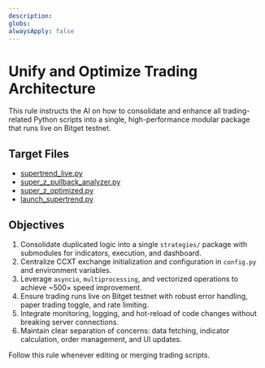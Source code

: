 ```yaml
---
description:
globs:
alwaysApply: false
---
```

# Unify and Optimize Trading Architecture

This rule instructs the AI on how to consolidate and enhance all trading-related Python scripts into a single, high-performance modular package that runs live on Bitget testnet.

## Target Files
- [supertrend_live.py](mdc:supertrend_live.py)
- [super_z_pullback_analyzer.py](mdc:super_z_pullback_analyzer.py)
- [super_z_optimized.py](mdc:super_z_optimized.py)
- [launch_supertrend.py](mdc:launch_supertrend.py)

## Objectives
1. Consolidate duplicated logic into a single `strategies/` package with submodules for indicators, execution, and dashboard.
2. Centralize CCXT exchange initialization and configuration in `config.py` and environment variables.
3. Leverage `asyncio`, `multiprocessing`, and vectorized operations to achieve ~500× speed improvement.
4. Ensure trading runs live on Bitget testnet with robust error handling, paper trading toggle, and rate limiting.
5. Integrate monitoring, logging, and hot-reload of code changes without breaking server connections.
6. Maintain clear separation of concerns: data fetching, indicator calculation, order management, and UI updates.

Follow this rule whenever editing or merging trading scripts.
